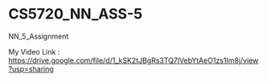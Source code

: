 # CS5720_NN_ASS-5

NN_5_Assignment

My Video Link : https://drive.google.com/file/d/1_kSK2tJBgRs3TQ7lVebYtAeO1zs1Im8j/view?usp=sharing
